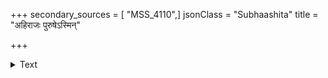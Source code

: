 +++
secondary_sources = [ "MSS_4110",]
jsonClass = "Subhaashita"
title = "अहिराजः पुरुषेऽस्मिन्"

+++

<details><summary>Text</summary>

अहिराजः पुरुषेऽस्मिन् धूम्रा धात्री कुलत्थवर्णोऽश्मा।  
माहेन्द्री वहति शिरा भवति सफेनं सदा तोयम्॥
</details>
